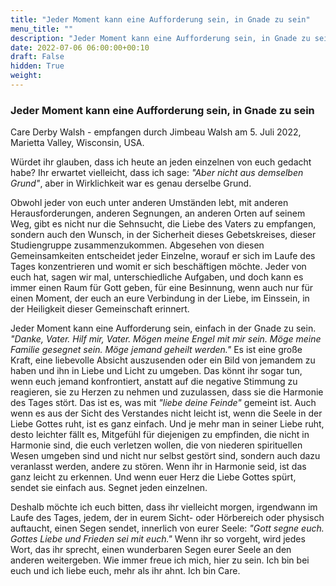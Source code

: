 ```yaml
---
title: "Jeder Moment kann eine Aufforderung sein, in Gnade zu sein"
menu_title: ""
description: "Jeder Moment kann eine Aufforderung sein, in Gnade zu sein"
date: 2022-07-06 06:00:00+00:10
draft: False
hidden: True
weight:
---
```

### Jeder Moment kann eine Aufforderung sein, in Gnade zu sein

Care Derby Walsh - empfangen durch Jimbeau Walsh am 5. Juli 2022, Marietta Valley, Wisconsin, USA.

Würdet ihr glauben, dass ich heute an jeden einzelnen von euch gedacht habe? Ihr erwartet vielleicht, dass ich sage: *"Aber nicht aus demselben Grund"*, aber in Wirklichkeit war es genau derselbe Grund.

Obwohl jeder von euch unter anderen Umständen lebt, mit anderen Herausforderungen, anderen Segnungen, an anderen Orten auf seinem Weg, gibt es nicht nur die Sehnsucht, die Liebe des Vaters zu empfangen, sondern auch den Wunsch, in der Sicherheit dieses Gebetskreises, dieser Studiengruppe zusammenzukommen. Abgesehen von diesen Gemeinsamkeiten entscheidet jeder Einzelne, worauf er sich im Laufe des Tages konzentrieren und womit er sich beschäftigen möchte. Jeder von euch hat, sagen wir mal, unterschiedliche Aufgaben, und doch kann es immer einen Raum für Gott geben, für eine Besinnung, wenn auch nur für einen Moment, der euch an eure Verbindung in der Liebe, im Einssein, in der Heiligkeit dieser Gemeinschaft erinnert.

Jeder Moment kann eine Aufforderung sein, einfach in der Gnade zu sein. *"Danke, Vater. Hilf mir, Vater. Mögen meine Engel mit mir sein. Möge meine Familie gesegnet sein. Möge jemand geheilt werden."* Es ist eine große Kraft, eine liebevolle Absicht auszusenden oder ein Bild von jemandem zu haben und ihn in Liebe und Licht zu umgeben. Das könnt ihr sogar tun, wenn euch jemand konfrontiert, anstatt auf die negative Stimmung zu reagieren, sie zu Herzen zu nehmen und zuzulassen, dass sie die Harmonie des Tages stört. Das ist es, was mit *"liebe deine Feinde"* gemeint ist. Auch wenn es aus der Sicht des Verstandes nicht leicht ist, wenn die Seele in der Liebe Gottes ruht, ist es ganz einfach. Und je mehr man in seiner Liebe ruht, desto leichter fällt es, Mitgefühl für diejenigen zu empfinden, die nicht in Harmonie sind, die euch verletzen wollen, die von niederen spirituellen Wesen umgeben sind und nicht nur selbst gestört sind, sondern auch dazu veranlasst werden, andere zu stören. Wenn ihr in Harmonie seid, ist das ganz leicht zu erkennen. Und wenn euer Herz die Liebe Gottes spürt, sendet sie einfach aus. Segnet jeden einzelnen.

Deshalb möchte ich euch bitten, dass ihr vielleicht morgen, irgendwann im Laufe des Tages, jedem, der in eurem Sicht- oder Hörbereich oder physisch auftaucht, einen Segen sendet, innerlich von eurer Seele: *"Gott segne euch. Gottes Liebe und Frieden sei mit euch."* Wenn ihr so vorgeht, wird jedes Wort, das ihr sprecht, einen wunderbaren Segen eurer Seele an den anderen weitergeben. Wie immer freue ich mich, hier zu sein. Ich bin bei euch und ich liebe euch, mehr als ihr ahnt. Ich bin Care. 